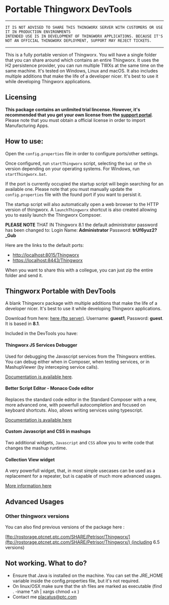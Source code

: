 # Portable Thingworx DevTools

***
    IT IS NOT ADVISED TO SHARE THIS THINGWORX SERVER WITH CUSTOMERS OR USE IT IN PRODUCTION ENVIRONMENTS
    INTENDED USE IS IN DEVELOPMENT OF THINGWORX APPLICATIONS. BECAUSE IT'S NOT AN OFFICIAL THINGWORX DEPLOYMENT, SUPPORT MAY REJECT TICKETS.
***

This is a fully portable version of Thingworx. You will have a single folder that you can share around which contains an entire Thingworx. It uses the H2 persistence provider, you can run multiple TWXs at the same time on the same machine. It's tested on Windows, Linux and macOS.
It also includes multiple additions that make the life of a developer nicer. It's best to use it while developing Thingworx applications.

## Licensing
**This package contains an unlimited trial lincense. However, it's recommended that you get your own license from the [support portal](https://support.ptc.com/apps/licensePortal/auth/ssl/index?wcn=341)**. Please note that you must obtain a official license in order to import Manufacturing Apps.


## How to use:

Open the `config.properties` file in order to configure ports/other settings. 

Once configured, run `startThingworx` script, selecting the `bat` or the `sh` version depending on your operating systems. For Windows, run `startThingworx.bat`.   

If the port is currently occupied the startup script will begin searching for an available one. Please note that you must manually update the `config.properties` file with the found port if you want to persist it.

The startup script will also automatically open a web browser to the HTTP version of thingworx. A `launchThingworx` shortcut is also created allowing you to easily launch the Thingworx Compsoer.

**PLEASE NOTE** THAT IN Thingworx 8.1 the default administrator password has been changed to: Login Name: **Administrator** Password: **trUf6yuz2?_Gub**

Here are the links to the default ports:
*   [http://localhost:8015/Thingworx](http://localhost:8015/Thingworx)
*   [https://localhost:8443/Thingworx](https://localhost:8443/Thingworx)

When you want to share this with a collegue, you can just zip the entire folder and send it.

## Thingworx Portable with DevTools

A blank Thingworx package with multiple additions that make the life of a developer nicer. It's best to use it while developing Thingworx applications.

Download from here: [here (ftp server)](ftp://rostorage.ptcnet.ptc.com/SHARE/Petrisor/Thingworx/Thingworx%208.1%20DevTools.zip). Username: **guest1**, Password: **guest**. It is based in **8.1**.

Included in the DevTools you have:

#### Thingworx JS Services Debugger

Used for debugging the Javascript services from the Thingworx entities. You can debug either when in Composer, when testing services, or in MashupViewer (by interceping service calls).

[Documentation is available here](https://share.ptc.com/sites/sales/ic/IoT%20Presales%20Enablement/Shared%20Documents/Custom%20Extensions%20and%20Edge%20MicroServers/Thingworx%20Services%20Debugger%20-%20User%20Guide.pdf).

#### Better Script Editor - Monaco Code editor

Replaces the standard code editor in the Standard Composer with a new, more advanced one, with powerfull autocompletion and focused on keyboard shortcuts. Also, allows writing services using typescript.

[Documentation is available here](http://roicentersvn/placatus/MonacoScriptEditorWidget)

#### Custom Javascript and CSS in mashups

Two additional widgets, `Javascript` and `CSS` allow you to write code that changes the mashup runtime.

#### Collection View widget

A very powerfull widget, that, in most simple usecases can be used as a replacement for a repeater, but is capable of much more advanced usages.

[More information here](https://share.ptc.com/sites/sales/ic/IoT%20Presales%20Enablement/blog/Lists/Posts/Post.aspx?ID=69)


## Advanced Usages
### Other thingworx versions

You can also find previous versions of the package here :

[ftp://rostorage.ptcnet.ptc.com/SHARE/Petrisor/Thingworx/](ftp://rostorage.ptcnet.ptc.com/SHARE/Petrisor/Thingworx/) (including 6.5 versions)  

## **Not working. What to do?**

*   Ensure that Java is installed on the machine. You can set the JRE_HOME variable inside the config.properties file, but it's not required.
*   On linux/OSX make sure that the sh files are marked as executable (find . -iname \*.sh | xargs chmod +x )
*   Contact me [placatus@ptc.com](mailto:placatus@ptc.com)

